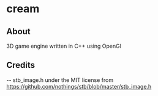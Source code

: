 # cream

## About
3D game engine written in C++ using OpenGl

## Credits
-- stb_image.h under the MIT license from https://github.com/nothings/stb/blob/master/stb_image.h
